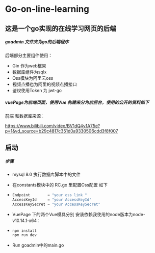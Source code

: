 # Go-on-line-learning



## 这是一个go实现的在线学习网页的后端

##### goadmin  文件夹为go的后端程序

后端部分主要组件使用：

- Gin 作为web框架 
- 数据库组件为sqlx
- Oss模块为阿里云oss
- 视频点播也为阿里的视频点播接口
- 鉴权使用Token 为  jwt-go



##### vuePage为前端页面，使用Vue 构建来分为前后台，使用的公开的资料如下

前端 和数据库来源：

https://www.bilibili.com/video/BV1dQ4y1A75e?p=1&vd_source=b29c4817c351d0a9330506cdd3f8f007



## 启动

##### 步骤

- mysql 8.0 执行数据库脚本中的文件

- 在constants模块中的 RC.go 里配置Oss配置 如下

- ```go
  Endpoint        = "your oss link "
  AccessKeyId     = "your AccessKeyId"
  AccessKeySecret = "your AccessKeySecret"
  ```

- VuePage 下的两个Vue模具分别 安装依赖我使用的node版本为node-v10.14.1-x64：

- ```bash
  npm install
  npm run dev
  ```

- Run goadmin中的main.go





